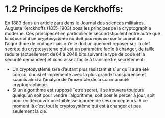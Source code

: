 # 1.2 Principes de Kerckhoffs:

En 1883 dans un article paru dans le Journal des sciences militaires, Auguste Kerckhoffs (1835-1903) posa les principes de la cryptographie moderne. Ces principes et en particulier le second stipulent entre autre que la sécurité d’un cryptosystème ne doit pas reposer sur le secret de l’algorithme de codage mais qu’elle doit uniquement reposer sur la clef secrète du cryptosystème qui est un paramètre facile à changer, de taille réduite (actuellement de 64 à 2048 bits suivant le type de code et la sécurité demandée) et donc assez facile à transmettre secrètement:
- Un cryptosystème sera d’autant plus résistant et sˆur qu’il aura été con¸cu, choisi et implémenté avec la plus grande transparence et soumis ainsi à l’analyse de l’ensemble de la communauté cryptographique.
- Si un algorithme est supposé ˆetre secret, il se trouvera toujours quelqu’un soit pour vendre l’algorithme, soit pour le percer à jour, soit pour en découvrir une faiblesse ignorée de ses concepteurs. A ce moment là c’est tout le cryptosystème qui est à changer et pas seulement la clé.
